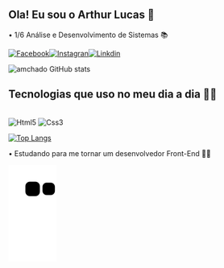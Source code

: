## Ola! Eu sou o Arthur Lucas 🤙

<p>• 1/6 Análise e Desenvolvimento de Sistemas 📚 </p>

[![Facebook](https://img.shields.io/badge/Facebook-1877F2?style=for-the-badge&logo=facebook&logoColor=white)](https://www.facebook.com/arthur.lucas.1884/)[![Instagran](https://img.shields.io/badge/Instagram-E4405F?style=for-the-badge&logo=instagram&logoColor=white)](https://www.instagram.com/a.lucas_96/)[![Linkdin](https://img.shields.io/badge/LinkedIn-0077B5?style=for-the-badge&logo=linkedin&logoColor=white)](https://www.linkedin.com/in/arthur-lucas-machado-florentino-8561b5217/)

![amchado GitHub stats](https://github-readme-stats.vercel.app/api?username=amchado&show_icons=true&theme=dark)

## Tecnologias que uso no meu dia a dia 👨‍💻 

<div style="display: inline_block"><br>
  <img aling=center alt="Html5" src="https://img.shields.io/badge/HTML5-E34F26?style=for-the-badge&logo=html5&logoColor=white"> <img aling=center alt="Css3" src="https://img.shields.io/badge/CSS3-1572B6?style=for-the-badge&logo=css3&logoColor=white">
 </div> 
 
[![Top Langs](https://github-readme-stats.vercel.app/api/top-langs/?username=amchado&layout=compact)](https://github.com/amchado/github-readme-stats)

<p> • Estudando para me tornar um desenvolvedor Front-End 🙋‍♂️


![snake gif](https://github.com/amchado/amchado/blob/output/github-contribution-grid-snake.svg)
